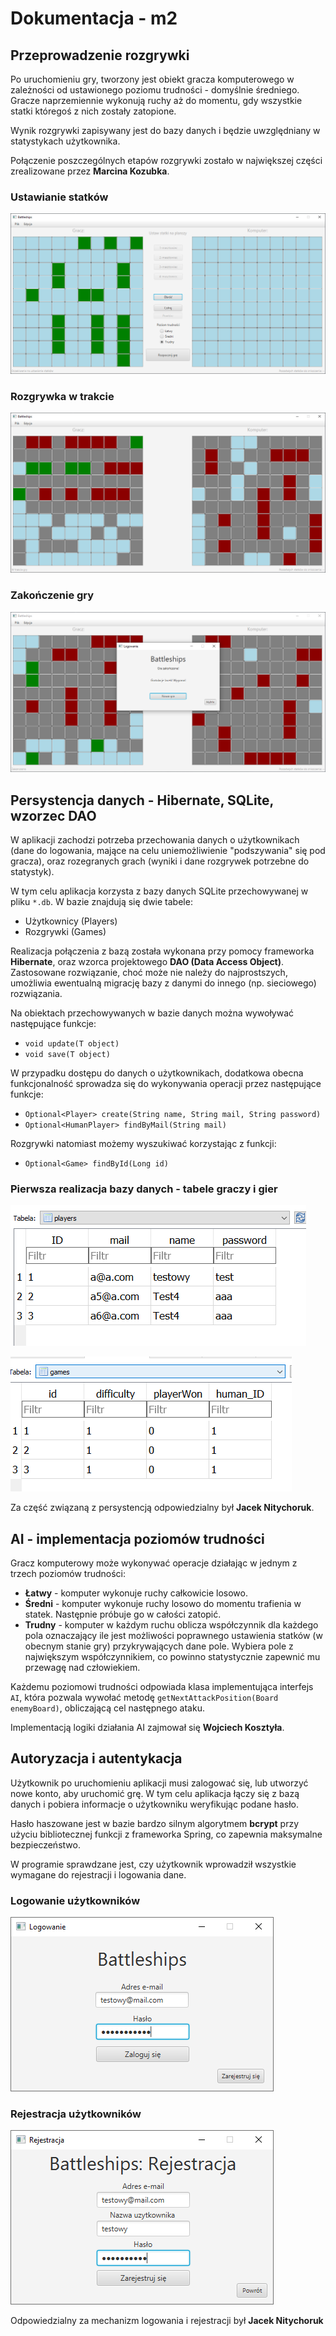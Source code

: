 # Dokumentacja - m2


## Przeprowadzenie rozgrywki

Po uruchomieniu gry, tworzony jest obiekt gracza komputerowego w zależności od ustawionego poziomu trudności - domyślnie średniego. Gracze naprzemiennie wykonują ruchy aż do momentu, gdy wszystkie statki któregoś z nich zostały zatopione.

Wynik rozgrywki zapisywany jest do bazy danych i będzie uwzględniany w statystykach użytkownika.

Połączenie poszczególnych etapów rozgrywki zostało w największej części zrealizowane przez **Marcina Kozubka**.

### Ustawianie statków
![](ss01.png)

### Rozgrywka w trakcie
![](ss07.png)

### Zakończenie gry
![](ss08.png)

## Persystencja danych - Hibernate, SQLite, wzorzec DAO 

W aplikacji zachodzi potrzeba przechowania danych o użytkownikach (dane do logowania, mające na celu uniemożliwienie "podszywania" się pod gracza), oraz rozegranych grach (wyniki i dane rozgrywek potrzebne do statystyk).

W tym celu aplikacja korzysta z bazy danych SQLite przechowywanej w pliku `*.db`. W bazie znajdują się dwie tabele:

- Użytkownicy (Players)
- Rozgrywki (Games)

Realizacja połączenia z bazą została wykonana przy pomocy frameworka **Hibernate**, oraz wzorca projektowego **DAO (Data Access Object)**. Zastosowane rozwiązanie, choć może nie należy do najprostszych, umożliwia ewentualną migrację bazy z danymi do innego (np. sieciowego) rozwiązania.

Na obiektach przechowywanych w bazie danych można wywoływać następujące funkcje:

- `void update(T object)`
- `void save(T object)`


W przypadku dostępu do danych o użytkownikach, dodatkowa obecna funkcjonalność sprowadza się do wykonywania operacji przez następujące funkcje:

- `Optional<Player> create(String name, String mail, String password)`
- `Optional<HumanPlayer> findByMail(String mail)`

Rozgrywki natomiast możemy wyszukiwać korzystając z funkcji:

- `Optional<Game> findById(Long id)`

### Pierwsza realizacja bazy danych - tabele graczy i gier
![](ss03.png)

![](ss04.png)


Za część związaną z persystencją odpowiedzialny był **Jacek Nitychoruk**.


## AI - implementacja poziomów trudności

Gracz komputerowy może wykonywać operacje działając w jednym z trzech poziomów trudności:

- **Łatwy** - komputer wykonuje ruchy całkowicie losowo.
- **Średni** - komputer wykonuje ruchy losowo do momentu trafienia w statek. Następnie próbuje go w całości zatopić. 
- **Trudny** - komputer w każdym ruchu oblicza współczynnik dla każdego pola oznaczający ile jest możliwości poprawnego ustawienia statków (w obecnym stanie gry) przykrywających dane pole. Wybiera pole z największym współczynnikiem, co powinno statystycznie zapewnić mu przewagę nad człowiekiem.

Każdemu poziomowi trudności odpowiada klasa implementująca interfejs `AI`, która pozwala wywołać metodę `getNextAttackPosition(Board enemyBoard)`, obliczającą cel następnego ataku.

Implementacją logiki działania AI zajmował się **Wojciech Kosztyła**.

## Autoryzacja i autentykacja

Użytkownik po uruchomieniu aplikacji musi zalogować się, lub utworzyć nowe konto, aby uruchomić grę. W tym celu aplikacja łączy się z bazą danych i pobiera informacje o użytkowniku weryfikując podane hasło.

Hasło haszowane jest w bazie bardzo silnym algorytmem **bcrypt** przy użyciu bibliotecznej funkcji z frameworka Spring, co zapewnia maksymalne bezpieczeństwo.

W programie sprawdzane jest, czy użytkownik wprowadził wszystkie wymagane do rejestracji i logowania dane.

### Logowanie użytkowników
![](ss05.png)

### Rejestracja użytkowników
![](ss06.png)

Odpowiedzialny za mechanizm logowania i rejestracji był **Jacek Nitychoruk**

